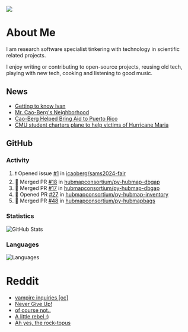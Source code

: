 ![](https://komarev.com/ghpvc/?username=icaoberg)

# About Me
I am research software specialist tinkering with technology in scientific related projects.

I enjoy writing or contributing to open-source projects, reusing old tech, playing with new tech, cooking and listening to good music.

## News
* [Getting to know Ivan](https://www.psc.edu/ivan-inside-psc-spotlight-2/)
* [Mr. Cao-Berg's Neighborhood](https://www.cmu.edu/engage/about-us/news/alumni/profile-cao-berg.html)
* [Cao-Berg Helped Bring Aid to Puerto Rico](https://www.cmu.edu/piper/news/archives/2018/february/ivan-cao-berg.html)
* [CMU student charters plane to help victims of Hurricane Maria](http://thetartan.org/2017/10/30/news/puerto-rico-aid)

## GitHub
### Activity
<!--START_SECTION:activity-->
1. ❗ Opened issue [#1](https://github.com/icaoberg/sams2024-fair/issues/1) in [icaoberg/sams2024-fair](https://github.com/icaoberg/sams2024-fair)
2. 🎉 Merged PR [#18](https://github.com/hubmapconsortium/py-hubmap-dbgap/pull/18) in [hubmapconsortium/py-hubmap-dbgap](https://github.com/hubmapconsortium/py-hubmap-dbgap)
3. 🎉 Merged PR [#17](https://github.com/hubmapconsortium/py-hubmap-dbgap/pull/17) in [hubmapconsortium/py-hubmap-dbgap](https://github.com/hubmapconsortium/py-hubmap-dbgap)
4. 💪 Opened PR [#27](https://github.com/hubmapconsortium/py-hubmap-inventory/pull/27) in [hubmapconsortium/py-hubmap-inventory](https://github.com/hubmapconsortium/py-hubmap-inventory)
5. 🎉 Merged PR [#48](https://github.com/hubmapconsortium/py-hubmapbags/pull/48) in [hubmapconsortium/py-hubmapbags](https://github.com/hubmapconsortium/py-hubmapbags)
<!--END_SECTION:activity-->

### Statistics
![GitHub Stats](https://github-readme-stats.vercel.app/api?username=icaoberg&count_private=true&show_icons=true)

### Languages
![Languages](https://github-readme-stats.vercel.app/api/top-langs/?username=icaoberg&show_icons=true&langs_count=10&hide=HTML,C,CSS,M)

# Reddit
<!-- BLOG-POST-LIST:START -->
- [vampire inquiries [oc]](https://www.reddit.com/r/u_icaoberg/comments/1705gy9/vampire_inquiries_oc/)
- [Never Give Up!](https://www.reddit.com/r/u_icaoberg/comments/13mcab5/never_give_up/)
- [of course not..](https://www.reddit.com/r/u_icaoberg/comments/13mc9h5/of_course_not/)
- [A little rebel :&rpar;](https://www.reddit.com/r/u_icaoberg/comments/13mc6yc/a_little_rebel/)
- [Ah yes, the rock-topus](https://www.reddit.com/r/u_icaoberg/comments/13mc4xk/ah_yes_the_rocktopus/)
<!-- BLOG-POST-LIST:END -->
